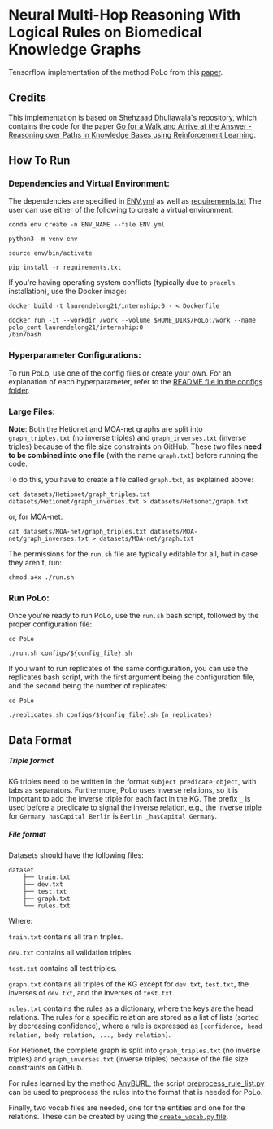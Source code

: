 # Neural Multi-Hop Reasoning With Logical Rules on Biomedical Knowledge Graphs

Tensorflow implementation of the method PoLo from this [paper](https://arxiv.org/abs/2103.10367).


<h2> Credits</h2>

This implementation is based on [Shehzaad Dhuliawala's repository](https://github.com/shehzaadzd/MINERVA), which contains the code for the paper [Go for a Walk and Arrive at the Answer - Reasoning over Paths in Knowledge Bases using Reinforcement Learning](https://arxiv.org/abs/1711.05851).

<h2> How To Run </h2>

<h3>  Dependencies and Virtual Environment: </h3>

The dependencies are specified in [ENV.yml](ENV.yml) as well as [requirements.txt](requirements.txt) The user can use either of the following to create
a virtual environment:

```
conda env create -n ENV_NAME --file ENV.yml
```

```
python3 -m venv env

source env/bin/activate

pip install -r requirements.txt
```

If you're having operating system conflicts (typically due to `pracmln` installation), use the Docker image:

```
docker build -t laurendelong21/internship:0 - < Dockerfile

docker run -it --workdir /work --volume $HOME_DIR$/PoLo:/work --name polo_cont laurendelong21/internship:0 
/bin/bash

```

<h3>  Hyperparameter Configurations: </h3>

To run PoLo, use one of the config files or create your own. For an explanation of each hyperparameter, refer to the [README file in the configs folder](configs/README.md).

<h3>  Large Files: </h3>

**Note**: Both the Hetionet and MOA-net graphs are split into ```graph_triples.txt``` (no inverse triples) and ```graph_inverses.txt``` (inverse triples) because of the file size constraints on GitHub.
These two files **need to be combined into one file** (with the name ```graph.txt```) before running the code.

To do this, you have to create a file called ```graph.txt```, as explained above:
```
cat datasets/Hetionet/graph_triples.txt datasets/Hetionet/graph_inverses.txt > datasets/Hetionet/graph.txt
```

or, for MOA-net:

```
cat datasets/MOA-net/graph_triples.txt datasets/MOA-net/graph_inverses.txt > datasets/MOA-net/graph.txt
```

The permissions for the ```run.sh``` file are typically editable for all, but in case they aren't, run:
```
chmod a+x ./run.sh
```

<h3> Run PoLo: </h3>

Once you're ready to run PoLo, use the `run.sh` bash script, followed by the proper configuration file:

```
cd PoLo

./run.sh configs/${config_file}.sh
```

If you want to run replicates of the same configuration, you can use the replicates bash script, with the first argument being the configuration file, and the second being the number of replicates:

```
cd PoLo

./replicates.sh configs/${config_file}.sh {n_replicates}
```


<h2> Data Format </h2>

<h5> Triple format </h5>

KG triples need to be written in the format ```subject predicate object```, with tabs as separators. Furthermore, PoLo uses inverse relations, so it is important to add the inverse triple for each fact in the KG. The prefix  ```_``` is used before a predicate to signal the inverse relation, e.g., the inverse triple for ```Germany hasCapital Berlin``` is ```Berlin _hasCapital Germany```.

<h5> File format </h5>

Datasets should have the following files:
```
dataset
    ├── train.txt
    ├── dev.txt
    ├── test.txt
    ├── graph.txt
    └── rules.txt
```

Where:

```train.txt``` contains all train triples.

```dev.txt``` contains all validation triples.

```test.txt``` contains all test triples.

```graph.txt``` contains all triples of the KG except for ```dev.txt```, ```test.txt```, the inverses of ```dev.txt```, and the inverses of ```test.txt```.

```rules.txt``` contains the rules as a dictionary, where the keys are the head relations. The rules for a specific relation are stored as a list of lists (sorted by decreasing confidence), where a rule is expressed as ```[confidence, head relation, body relation, ..., body relation]```.

For Hetionet, the complete graph is split into ```graph_triples.txt``` (no inverse triples) and ```graph_inverses.txt``` (inverse triples) because of the file size constraints on GitHub.

For rules learned by the method [AnyBURL](http://web.informatik.uni-mannheim.de/AnyBURL/), the script [preprocess_rule_list.py](https://github.com/liu-yushan/PoLo/blob/main/MARS/data/preprocessing_scripts/preprocess_rule_list.py) can be used to preprocess the rules into the format that is needed for PoLo.

Finally, two vocab files are needed, one for the entities and one for the relations. These can be created by using the [```create_vocab.py``` file](MARS/data/preprocessing_scripts/create_vocab.py).
